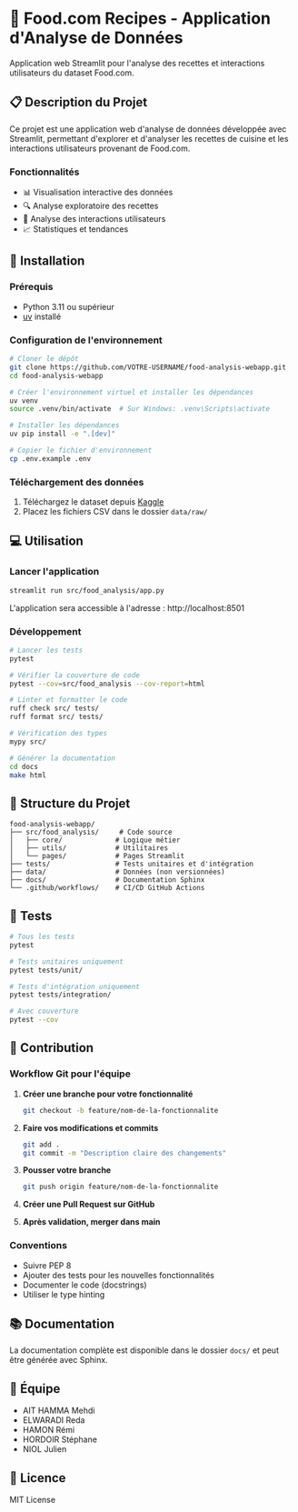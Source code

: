 # 🍳 Food.com Recipes - Application d'Analyse de Données

Application web Streamlit pour l'analyse des recettes et interactions utilisateurs du dataset Food.com.

## 📋 Description du Projet

Ce projet est une application web d'analyse de données développée avec Streamlit, permettant d'explorer et d'analyser les recettes de cuisine et les interactions utilisateurs provenant de Food.com.

### Fonctionnalités

- 📊 Visualisation interactive des données
- 🔍 Analyse exploratoire des recettes
- 👥 Analyse des interactions utilisateurs
- 📈 Statistiques et tendances

## 🚀 Installation

### Prérequis

- Python 3.11 ou supérieur
- [uv](https://github.com/astral-sh/uv) installé

### Configuration de l'environnement

```bash
# Cloner le dépôt
git clone https://github.com/VOTRE-USERNAME/food-analysis-webapp.git
cd food-analysis-webapp

# Créer l'environnement virtuel et installer les dépendances
uv venv
source .venv/bin/activate  # Sur Windows: .venv\Scripts\activate

# Installer les dépendances
uv pip install -e ".[dev]"

# Copier le fichier d'environnement
cp .env.example .env
```

### Téléchargement des données

1. Téléchargez le dataset depuis [Kaggle](https://www.kaggle.com/datasets/shuyangli94/food-com-recipes-and-user-interactions)
2. Placez les fichiers CSV dans le dossier `data/raw/`

## 💻 Utilisation

### Lancer l'application

```bash
streamlit run src/food_analysis/app.py
```

L'application sera accessible à l'adresse : http://localhost:8501

### Développement

```bash
# Lancer les tests
pytest

# Vérifier la couverture de code
pytest --cov=src/food_analysis --cov-report=html

# Linter et formatter le code
ruff check src/ tests/
ruff format src/ tests/

# Vérification des types
mypy src/

# Générer la documentation
cd docs
make html
```

## 📁 Structure du Projet

```
food-analysis-webapp/
├── src/food_analysis/     # Code source
│   ├── core/             # Logique métier
│   ├── utils/            # Utilitaires
│   └── pages/            # Pages Streamlit
├── tests/                # Tests unitaires et d'intégration
├── data/                 # Données (non versionnées)
├── docs/                 # Documentation Sphinx
└── .github/workflows/    # CI/CD GitHub Actions
```

## 🧪 Tests

```bash
# Tous les tests
pytest

# Tests unitaires uniquement
pytest tests/unit/

# Tests d'intégration uniquement
pytest tests/integration/

# Avec couverture
pytest --cov
```

## 🤝 Contribution

### Workflow Git pour l'équipe

1. **Créer une branche pour votre fonctionnalité**
   ```bash
   git checkout -b feature/nom-de-la-fonctionnalite
   ```

2. **Faire vos modifications et commits**
   ```bash
   git add .
   git commit -m "Description claire des changements"
   ```

3. **Pousser votre branche**
   ```bash
   git push origin feature/nom-de-la-fonctionnalite
   ```

4. **Créer une Pull Request sur GitHub**

5. **Après validation, merger dans main**

### Conventions

- Suivre PEP 8
- Ajouter des tests pour les nouvelles fonctionnalités
- Documenter le code (docstrings)
- Utiliser le type hinting

## 📚 Documentation

La documentation complète est disponible dans le dossier `docs/` et peut être générée avec Sphinx.

## 👥 Équipe

- AIT HAMMA Mehdi
- ELWARADI Reda
- HAMON Rémi
- HORDOIR Stéphane
- NIOL Julien

## 📄 Licence

MIT License